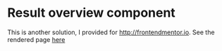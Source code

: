 Result overview component
=========================
 This is another solution, I provided for http://frontendmentor.io.
 See the rendered page [here](https://https://holger-kraus.github.io/ResultSummary/)
